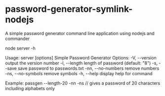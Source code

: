 # password-generator-symlink-nodejs
A simple password generator command line application using nodejs and commander

node server -h

Usage: server [options]                                                                                                                                                                                                                         Simple Password Generator                                                                                                                                                                                                                       Options:                                                                                                                  -V, --version          output the version number                                                                        -l, --length <number>  length of password (default: "8")                                                                -s, --save             save password to passwords.txt                                                                   -nn, --no-numbers      remove numbers                                                                                   -ns, --no-symbols      remove symbols                                                                                   -h, --help             display help for command                                                                                                                   

Example: passgen --length-20 -nn -ns // gives a password of 20 characters including alphabets only
